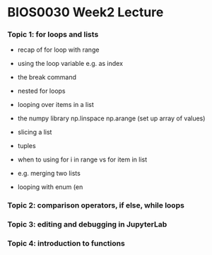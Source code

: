 # BIOS0030 Week2 Lecture

### Topic 1: for loops and lists

- recap of for loop with range
- using the loop variable e.g. as index
- the break command
- nested for loops

- looping over items in a list
- the numpy library np.linspace np.arange (set up array of values)

- slicing a list
- tuples

- when to using for i in range vs for item in list
- e.g. merging two lists

- looping with enum (en



### Topic 2: comparison operators, if else, while loops



### Topic 3: editing and debugging in JupyterLab


### Topic 4: introduction to functions